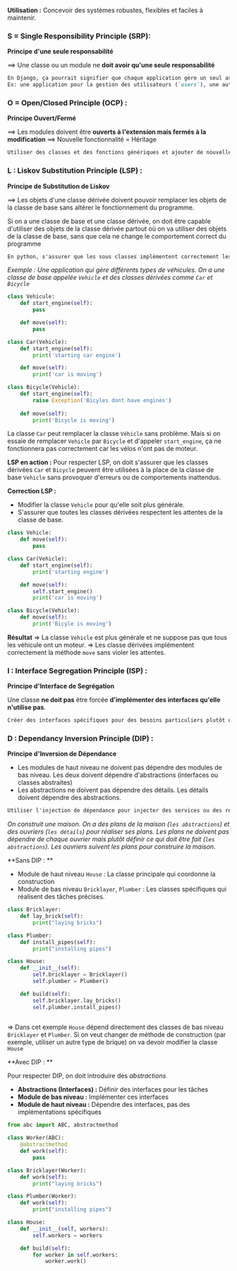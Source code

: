 **Utilisation :**
Concevoir des systèmes robustes, flexibles et faciles à maintenir. 

### **S** = Single Responsibility Principle (SRP):
**Principe d'une seule responsabilité**

==> Une classe ou un module ne **doit avoir qu'une seule responsabilité**

```md
En Django, ça pourrait signifier que chaque application gère un seul aspect du projet. 
Ex: une application pour la gestion des utilisateurs (`users`), une autre pour la logique de santé (`health`)
```


### **O** = Open/Closed Principle (OCP) :
**Principe Ouvert/Fermé**

==>  Les modules doivent être **ouverts à l'extension mais fermés à la modification**
==> Nouvelle fonctionnalité = Héritage 

```md
Utiliser des classes et des fonctions génériques et ajouter de nouvelles fonctionnalités par l'héritage ou la composition plutôt que de modifier le code existant.
```

### **L** : Liskov Substitution Principle (LSP)  :
**Principe de Substitution de Liskov**

 ==> Les objets d'une classe dérivée doivent pouvoir remplacer les objets de la classe de base sans altérer le fonctionnement du programme.

 Si on a une classe de base et une classe dérivée, on doit être capable d'utiliser des objets de la classe dérivée partout où on va utiliser des objets de la classe de base, sans que cela ne change le comportement correct du programme
 
```md
En python, s'assurer que les sous classes implémentent correctement les méthodes de la classe parente et respectent leur contrat
```

*Exemple : Une application qui gère différents types de véhicules. On a une classe de base appelée `Vehicle` et des classes dérivées comme `Car` et `Bicycle`* 

```python
class Vehicule: 
	def start_engine(self):
		pass

	def move(self):
		pass
```

```python
class Car(Vehicle): 
	def start_engine(self):
		print('starting car engine')

	def move(self):
		print('car is moving')

class Bicycle(Vehicle):
	def start_engine(self):
		raise Exception('Bicyles dont have engines')
	
	def move(self):
		print('Bicycle is moving')
```

La classe `Car` peut remplacer la classe `Véhicle` sans problème. Mais si on essaie de remplacer `Vehicle` par `Bicycle` et d'appeler `start_engine`, ça ne fonctionnera pas correctement car les vélos n'ont pas de moteur.

**LSP en action :**
Pour respecter LSP, on doit s'assurer que les classes dérivées `Car` et `Bicycle` peuvent être utilisées à la place de la classe de base `Vehicle` sans provoquer d'erreurs ou de comportements inattendus.

**Correction LSP :**

- Modifier la classe `Vehicle` pour qu'elle soit plus générale.
- S'assurer que toutes les classes dérivées respectent les attentes de la classe de base.

```python 
class Vehicle: 
	def move(self):
		pass

class Car(Vehicle): 
	def start_engine(self):
		print('starting engine')

	def move(self):
		self.start_engine()
		print('car is moving')

class Bicycle(Vehicle):
	def move(self):
		print('Bicyle is moving')
```

**Résultat**
=> La classe `Vehicle` est plus générale et ne suppose pas que tous les véhicule ont un moteur.
=> Les classe dérivées implémentent correctement la méthode `move` sans violer les attentes.

### **I** : Interface Segregation Principle (ISP) :
**Principe d'Interface de Segrégation**

Une classe **ne doit pas** être forcée **d'implémenter des interfaces qu'elle n'utilise pas**.

```md
Créer des interfaces spécifiques pour des besoins particuliers plutôt qu'une interface générale massive.
```

### **D** : Dependancy Inversion Principle (DIP) : 
**Principe d'Inversion de Dépendance**

- Les modules de haut niveau ne doivent pas dépendre des modules de bas niveau. Les deux doivent dépendre d'abstractions (interfaces ou classes abstraites)
- Les abstractions ne doivent pas dépendre des détails. Les détails doivent dépendre des abstractions.

```md
Utiliser l'injection de dépendance pour injecter des services ou des repositories dans les classes plutôt que de les instancier directement.
```

*On construit une maison. On a des plans de la maison (`les abstractions`) et des ouvriers (`les détails`) pour réaliser ses plans. Les plans ne doivent pas dépendre de chaque ouvrier mais plutôt définir ce qui doit être fait (`les abstractions`). Les ouvriers suivent les plans pour construire la maison.*

**Sans DIP : **

- Module de haut niveau `House` : La classe principale qui coordonne la construction
- Module de bas niveau `Bricklayer`, `Plumber` : Les classes spécifiques qui réalisent des tâches précises.

```python
class Bricklayer:
	def lay_brick(self):
		print("laying bricks")

class Plumber:
	def install_pipes(self):
		print("installing pipes")

class House:
	def __init__(self):
		self.bricklayer = Bricklayer()
		self.plumber = Plumber()

	def build(self):
		self.bricklayer.lay_bricks()
		self.plumber.install_pipes()
	
```

=> Dans cet exemple `House` dépend directement des classes de bas niveau `Bricklayer` et `Plumber`. Si on veut changer de méthode de construction (par exemple, utiliser un autre type de brique) on va devoir modifier la classe `House`

**Avec DIP : **

Pour respecter DIP, on doit introduire des *abstractions*

- **Abstractions (Interfaces) :** Définir des interfaces pour les tâches 
- **Module de bas niveau :** Implémenter ces interfaces
- **Module de haut niveau :** Dépendre des interfaces, pas des implémentations spécifiques

```python 
from abc import ABC, abstractmethod

class Worker(ABC):
	@abstractmethod
	def work(self):
		pass

class Bricklayer(Worker):
	def work(self):
		print("laying bricks")

class Plumber(Worker):
	def work(self):
		print("installing pipes")

class House:
	def __init__(self, workers):
		self.workers = workers

	def build(self):
		for worker in self.workers:
			worker.work()
```